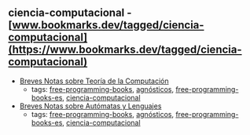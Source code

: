 ciencia-computacional - [www.bookmarks.dev/tagged/ciencia-computacional](https://www.bookmarks.dev/tagged/ciencia-computacional) 
---
* [Breves Notas sobre Teoría de la Computación](http://lya.fciencias.unam.mx/jloa/publicaciones/teoria.pdf)
    * tags: [free-programming-books](../tags/free-programming-books.md), [agnósticos](../tags/agnósticos.md), [free-programming-books-es](../tags/free-programming-books-es.md), [ciencia-computacional](../tags/ciencia-computacional.md)
* [Breves Notas sobre Autómatas y Lenguajes](http://lya.fciencias.unam.mx/jloa/publicaciones/automatasyLenguajes.pdf)
    * tags: [free-programming-books](../tags/free-programming-books.md), [agnósticos](../tags/agnósticos.md), [free-programming-books-es](../tags/free-programming-books-es.md), [ciencia-computacional](../tags/ciencia-computacional.md)
